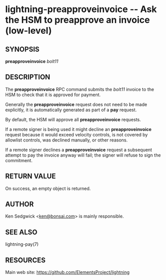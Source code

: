 lightning-preapproveinvoice -- Ask the HSM to preapprove an invoice (low-level)
==================================================================

SYNOPSIS
--------

**preapproveinvoice** *bolt11*

DESCRIPTION
-----------

The **preapproveinvoice** RPC command submits the *bolt11* invoice to
the HSM to check that it is approved for payment.

Generally the **preapproveinvoice** request does not need to be made
explicitly, it is automatically generated as part of a **pay** request.

By default, the HSM will approve all **preapproveinvoice** requests.

If a remote signer is being used it might decline an **preapproveinvoice**
request because it would exceed velocity controls, is not covered by
allowlist controls, was declined manually, or other reasons.

If a remote signer declines a **preapproveinvoice** request a subsequent
attempt to pay the invoice anyway will fail; the signer will refuse to sign
the commitment.

RETURN VALUE
------------

[comment]: # (GENERATE-FROM-SCHEMA-START)
On success, an empty object is returned.

[comment]: # (GENERATE-FROM-SCHEMA-END)

AUTHOR
------

Ken Sedgwick <<ken@bonsai.com>> is mainly responsible.

SEE ALSO
--------

lightning-pay(7)

RESOURCES
---------

Main web site: <https://github.com/ElementsProject/lightning>

[comment]: # ( SHA256STAMP:19cf1a28402f36cace4b0f667ac9ab97d53dcee78e0ae4fca6d7b1dccd797adb)
